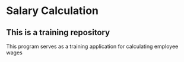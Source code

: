 # Salary Calculation

## This is a training repository

This program serves as a training application for calculating employee wages
